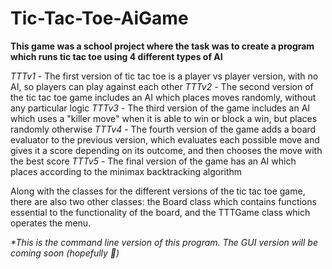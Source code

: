 # Tic-Tac-Toe-AiGame

**This game was a school project where the task was to create a program which runs tic tac toe using 4 different types of AI**

*TTTv1* - The first version of tic tac toe is a player vs player version, with no AI, so players can play against each other
*TTTv2* - The second version of the tic tac toe game includes an AI which places moves randomly, without any particular logic
*TTTv3* - The third version of the game includes an AI which uses a "killer move" when it is able to win or block a win, but places randomly otherwise
*TTTv4* - The fourth version of the game adds a board evaluator to the previous version, which evaluates each possible move and gives it a score depending on its outcome, and then chooses the move with the best score
*TTTv5* - The final version of the game has an AI which places according to the minimax backtracking algorithm

Along with the classes for the different versions of the tic tac toe game, there are also two other classes: the Board class which contains functions essential to the functionality of the board,
and the TTTGame class which operates the menu.

_*This is the command line version of this program. The GUI version will be coming soon (hopefully 🤞)_
